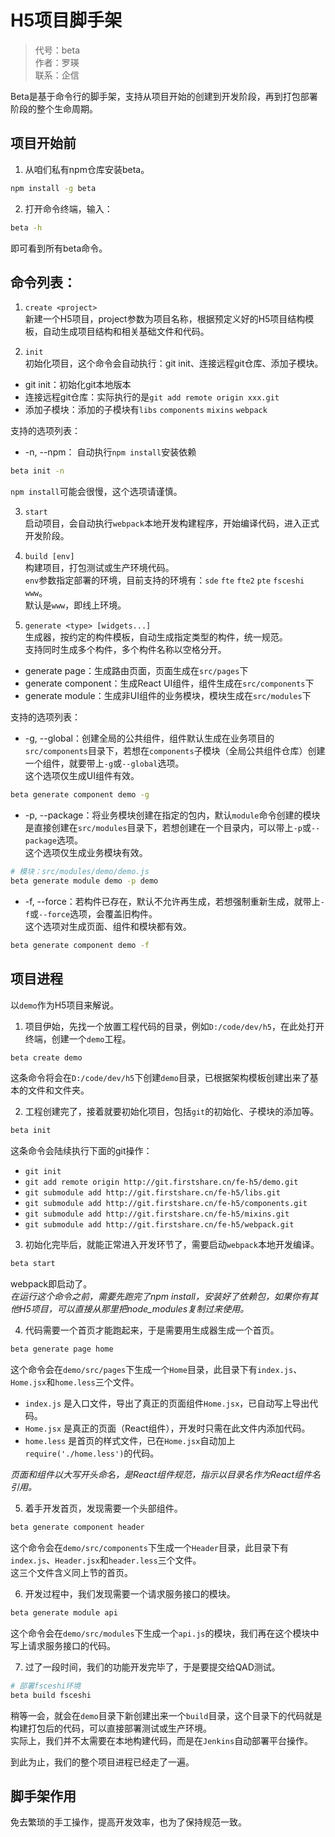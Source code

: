 # H5项目脚手架
> 代号：beta  
> 作者：罗瑛  
> 联系：企信

Beta是基于命令行的脚手架，支持从项目开始的创建到开发阶段，再到打包部署阶段的整个生命周期。  

## 项目开始前
1. 从咱们私有npm仓库安装beta。
```bash
npm install -g beta
```
2. 打开命令终端，输入：
```bash
beta -h
```
即可看到所有beta命令。

## 命令列表：
1. `create <project>`  
新建一个H5项目，project参数为项目名称，根据预定义好的H5项目结构模板，自动生成项目结构和相关基础文件和代码。

2. `init`  
初始化项目，这个命令会自动执行：git init、连接远程git仓库、添加子模块。  
 * git init：初始化git本地版本
 * 连接远程git仓库：实际执行的是`git add remote origin xxx.git`
 * 添加子模块：添加的子模块有`libs` `components` `mixins` `webpack`

 支持的选项列表：
 * -n, --npm： 自动执行`npm install`安装依赖
 ```bash
 beta init -n
 ```
 `npm install`可能会很慢，这个选项请谨慎。

3. `start`  
启动项目，会自动执行`webpack`本地开发构建程序，开始编译代码，进入正式开发阶段。

4. `build [env]`  
构建项目，打包测试或生产环境代码。  
`env`参数指定部署的环境，目前支持的环境有：`sde` `fte` `fte2` `pte` `fsceshi` `www`。  
默认是`www`，即线上环境。

5. `generate <type> [widgets...]`  
生成器，按约定的构件模板，自动生成指定类型的构件，统一规范。  
支持同时生成多个构件，多个构件名称以空格分开。  
 * generate page：生成路由页面，页面生成在`src/pages`下
 * generate component：生成React UI组件，组件生成在`src/components`下
 * generate module：生成非UI组件的业务模块，模块生成在`src/modules`下

 支持的选项列表：
 * -g, --global：创建全局的公共组件，组件默认生成在业务项目的`src/components`目录下，若想在`components`子模块（全局公共组件仓库）创建一个组件，就要带上`-g`或`--global`选项。  
 这个选项仅生成UI组件有效。
 ```bash
 beta generate component demo -g
 ```
 * -p, --package：将业务模块创建在指定的包内，默认`module`命令创建的模块是直接创建在`src/modules`目录下，若想创建在一个目录内，可以带上`-p`或`--package`选项。  
 这个选项仅生成业务模块有效。
 ```bash
 # 模块：src/modules/demo/demo.js
 beta generate module demo -p demo
 ```
 * -f, --force：若构件已存在，默认不允许再生成，若想强制重新生成，就带上`-f`或`--force`选项，会覆盖旧构件。  
 这个选项对生成页面、组件和模块都有效。
 ```bash
 beta generate component demo -f
 ```

## 项目进程
以`demo`作为H5项目来解说。  
1. 项目伊始，先找一个放置工程代码的目录，例如`D:/code/dev/h5`，在此处打开终端，创建一个`demo`工程。
```bash
beta create demo
```
这条命令将会在`D:/code/dev/h5`下创建`demo`目录，已根据架构模板创建出来了基本的文件和文件夹。

2. 工程创建完了，接着就要初始化项目，包括`git`的初始化、子模块的添加等。
```bash
beta init
```
这条命令会陆续执行下面的git操作：
 * `git init`
 * `git add remote origin http://git.firstshare.cn/fe-h5/demo.git`
 * `git submodule add http://git.firstshare.cn/fe-h5/libs.git`
 * `git submodule add http://git.firstshare.cn/fe-h5/components.git`
 * `git submodule add http://git.firstshare.cn/fe-h5/mixins.git`
 * `git submodule add http://git.firstshare.cn/fe-h5/webpack.git`


 3. 初始化完毕后，就能正常进入开发环节了，需要启动`webpack`本地开发编译。
 ```bash
 beta start
 ```
 webpack即启动了。  
 *在运行这个命令之前，需要先跑完了npm install，安装好了依赖包，如果你有其他H5项目，可以直接从那里把node_modules复制过来使用。*

 4. 代码需要一个首页才能跑起来，于是需要用生成器生成一个首页。
 ```bash
 beta generate page home
 ```
 这个命令会在`demo/src/pages`下生成一个`Home`目录，此目录下有`index.js`、`Home.jsx`和`home.less`三个文件。  
  * `index.js` 是入口文件，导出了真正的页面组件`Home.jsx`，已自动写上导出代码。  
  * `Home.jsx` 是真正的页面（React组件），开发时只需在此文件内添加代码。
  * `home.less` 是首页的样式文件，已在`Home.jsx`自动加上`require('./home.less')`的代码。

 *页面和组件以大写开头命名，是React组件规范，指示以目录名作为React组件名引用。*

5. 着手开发首页，发现需要一个头部组件。
```bash
beta generate component header
```
这个命令会在`demo/src/components`下生成一个`Header`目录，此目录下有`index.js`、`Header.jsx`和`header.less`三个文件。  
这三个文件含义同上节的首页。

6. 开发过程中，我们发现需要一个请求服务接口的模块。
```bash
beta generate module api
```
这个命令会在`demo/src/modules`下生成一个`api.js`的模块，我们再在这个模块中写上请求服务接口的代码。

7. 过了一段时间，我们的功能开发完毕了，于是要提交给QAD测试。
```bash
# 部署fsceshi环境
beta build fsceshi
```
稍等一会，就会在`demo`目录下新创建出来一个`build`目录，这个目录下的代码就是构建打包后的代码，可以直接部署测试或生产环境。  
实际上，我们并不太需要在本地构建代码，而是在`Jenkins`自动部署平台操作。

到此为止，我们的整个项目进程已经走了一遍。

## 脚手架作用
免去繁琐的手工操作，提高开发效率，也为了保持规范一致。
